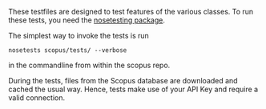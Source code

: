These testfiles are designed to test features of the various classes.  To run these tests, you need the [nosetesting package](http://nose.readthedocs.io/en/latest/).

The simplest way to invoke the tests is run

    nosetests scopus/tests/ --verbose

in the commandline from within the scopus repo.

During the tests, files from the Scopus database are downloaded and cached the usual way. Hence, tests make use of your API Key and require a valid connection.
